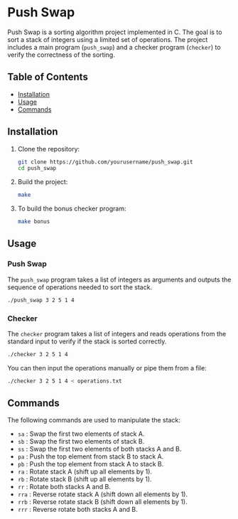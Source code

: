 # Push Swap

Push Swap is a sorting algorithm project implemented in C. The goal is to sort a stack of integers using a limited set of operations. The project includes a main program (`push_swap`) and a checker program (`checker`) to verify the correctness of the sorting.

## Table of Contents

- [Installation](#installation)
- [Usage](#usage)
- [Commands](#commands)

## Installation

1. Clone the repository:
    ```sh
    git clone https://github.com/yourusername/push_swap.git
    cd push_swap
    ```

2. Build the project:
    ```sh
    make
    ```

3. To build the bonus checker program:
    ```sh
    make bonus
    ```

## Usage

### Push Swap

The `push_swap` program takes a list of integers as arguments and outputs the sequence of operations needed to sort the stack.

```sh
./push_swap 3 2 5 1 4
```

### Checker

The `checker` program takes a list of integers and reads operations from the standard input to verify if the stack is sorted correctly.

```sh
./checker 3 2 5 1 4
```

You can then input the operations manually or pipe them from a file:

```sh
./checker 3 2 5 1 4 < operations.txt
```

## Commands

The following commands are used to manipulate the stack:

- `sa` : Swap the first two elements of stack A.
- `sb` : Swap the first two elements of stack B.
- `ss` : Swap the first two elements of both stacks A and B.
- `pa` : Push the top element from stack B to stack A.
- `pb` : Push the top element from stack A to stack B.
- `ra` : Rotate stack A (shift up all elements by 1).
- `rb` : Rotate stack B (shift up all elements by 1).
- `rr` : Rotate both stacks A and B.
- `rra` : Reverse rotate stack A (shift down all elements by 1).
- `rrb` : Reverse rotate stack B (shift down all elements by 1).
- `rrr` : Reverse rotate both stacks A and B.